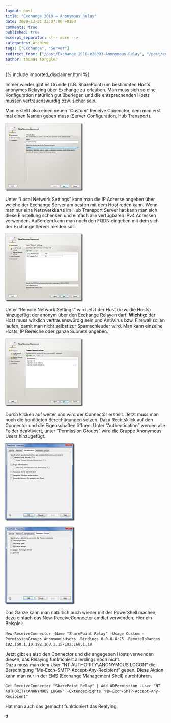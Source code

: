 ```yaml
---
layout: post
title: "Exchange 2010 – Anonymous Relay"
date: 2009-12-21 23:07:00 +0100
comments: true
published: true
excerpt_separator: <!-- more -->
categories: Archive
tags: ["Exchange", "Server"]
redirect_from: ["/post/Exchange-2010-e28093-Anonymous-Relay", "/post/exchange-2010-e28093-anonymous-relay"]
author: thomas torggler
---
```

<!-- more -->
{% include imported_disclaimer.html %}
<p>Immer wieder gibt es Gründe (z.B. SharePoint) um bestimmten Hosts anonymes Relaying über Exchange zu erlauben. Man muss sich so eine Konfiguration natürlich gut überlegen und die entsprechenden Hosts müssen vertrauenswürdig bzw. sicher sein.</p>  <p>Man erstellt also einen neuen “Custom” Receive Conenctor, dem man erst mal einen Namen geben muss (Server Configuration, Hub Transport).</p>  <p><a href="/assets/image_82.png"><img style="border-bottom: 0px; border-left: 0px; display: inline; border-top: 0px; border-right: 0px" title="image" border="0" alt="image" src="/assets/image_thumb_82.png" width="244" height="213" /></a> </p>  <p>Unter “Local Network Settings” kann man die IP Adresse angeben über welche der Exchange Server am besten mit dem Host reden kann. Wenn man nur eine Netzwerkkarte im Hub Transport Server hat kann man sich diese Einstellung schenken und einfach alle verfügbaren IPv4 Adressen verwenden. Außerdem kann man noch den FQDN eingeben mit dem sich der Exchange Server melden soll.</p>  <p><a href="/assets/image_83.png"><img style="border-bottom: 0px; border-left: 0px; display: inline; border-top: 0px; border-right: 0px" title="image" border="0" alt="image" src="/assets/image_thumb_83.png" width="244" height="213" /></a> </p>  <p>Unter “Remote Network Settings” wird jetzt der Host (bzw. die Hosts) hinzugefügt der anonym über den Exchange Relayen darf. <strong>Wichtig:</strong> der Host muss wirklich vertrauenswürdig sein und AntiVirus bzw. Firewall sollen laufen, damit man nicht selbst zur Spamschleuder wird. Man kann einzelne Hosts, IP Bereiche oder ganze Subnets angeben.</p>  <p><a href="/assets/image_84.png"><img style="border-bottom: 0px; border-left: 0px; display: inline; border-top: 0px; border-right: 0px" title="image" border="0" alt="image" src="/assets/image_thumb_84.png" width="244" height="213" /></a> </p>  <p>Durch klicken auf weiter und wird der Connector erstellt. Jetzt muss man noch die benötigten Berechtigungen setzen. Dazu Rechtsklick auf den Connector und die Eigenschaften öffnen. Unter “Authentication” werden alle Felder deaktiviert, unter “Permission Groups” wird die Gruppe Anonymous Users hinzugefügt. </p>  <p><a href="/assets/image_85.png"><img style="border-bottom: 0px; border-left: 0px; display: inline; border-top: 0px; border-right: 0px" title="image" border="0" alt="image" src="/assets/image_thumb_85.png" width="218" height="244" /></a> </p>  <p><a href="/assets/image_86.png"><img style="border-bottom: 0px; border-left: 0px; display: inline; border-top: 0px; border-right: 0px" title="image" border="0" alt="image" src="/assets/image_thumb_86.png" width="218" height="244" /></a> </p>  <p>Das Ganze kann man natürlich auch wieder mit der PowerShell machen, dazu einfach das New-ReceiveConnector cmdlet verwenden. Hier ein Beispiel:</p>  <p><code>New-ReceiveConnector -Name &quot;SharePoint Relay&quot; -Usage Custom -PermissionGroups AnonymousUsers -Bindings 0.0.0.0:25 -RemoteIpRanges 192.168.1.10,192.168.1.15-192.168.1.18</code></p>  <p>Jetzt gibt es also den Connector und die angegeben Hosts verwenden diesen, das Relaying funktioniert allerdings noch nicht.    <br />Dazu muss man dem User “NT AUTHORITY\ANONYMOUS LOGON” die Berechtigung “Ms-Exch-SMTP-Accept-Any-Recipient” geben. Diese Aktion kann man nur in der EMS (Exchange Management Shell) durchführen.</p>  <p><code>Get-ReceiveConnector &quot;SharePoint Relay&quot; | Add-ADPermission -User &quot;NT AUTHORITY\ANONYMOUS LOGON&quot; -ExtendedRights &quot;Ms-Exch-SMTP-Accept-Any-Recipient&quot;</code></p>  <p>Hat man auch das gemacht funktioniert das Realying.</p>  <p>tt</p>

